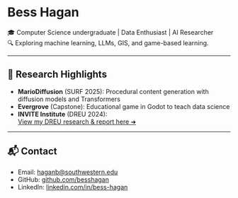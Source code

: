 # Bess Hagan

🎓 Computer Science undergraduate | Data Enthusiast | AI Researcher  
🔍 Exploring machine learning, LLMs, GIS, and game-based learning.

---

## 🔬 Research Highlights

- **MarioDiffusion** (SURF 2025): Procedural content generation with diffusion models and Transformers  
- **Evergrove** (Capstone): Educational game in Godot to teach data science  
- **INVITE Institute** (DREU 2024):  
  [View my DREU research & report here ➜](https://besshagan.github.io/dreu-2024/)

---

## 📬 Contact

- Email: haganb@southwestern.edu  
- GitHub: [github.com/besshagan](https://github.com/besshagan)  
- LinkedIn: [linkedin.com/in/bess-hagan](https://linkedin.com/in/bess-hagan)

